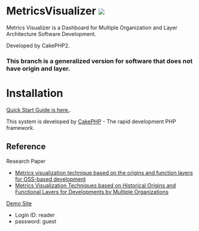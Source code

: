# MetricsVisualizer <a href="http://doge.mit-license.org"><img src="http://img.shields.io/:license-mit-blue.svg"></a>

Metrics Visualizer is a Dashboard for Multiple Organization and Layer Architecture Software Development.

Developed by CakePHP2.

### This branch is a generalized version for software that does not have origin and layer.

# Installation

[Quick Start Guide is here.](https://github.com/RYOSKATE/MetricsVisualizer/wiki/Quick-Start-Guide-for-Windows).

This system is developed by [CakePHP](http://www.cakephp.org) - The rapid development PHP framework.

## Reference

Research Paper
* [Metrics visualization technique based on the origins and function layers for OSS-based development](http://www.washi.cs.waseda.ac.jp/?p=3160)
* [Metrics Visualization Techniques based on Historical Origins and Functional Layers for Developments by Multiple Organizations](http://www.worldscientific.com/doi/pdf/10.1142/S0218194018500067)

[Demo Site](http://www.washi.cs.waseda.ac.jp/metrics-visualize-tool/graphs) 
* Login ID: reader
* password: guest
